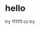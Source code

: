 <!--
 * @Author: your name
 * @Date: 2021-08-17 15:16:57
 * @LastEditTime: 2021-08-17 15:30:04
 * @LastEditors: Please set LastEditors
 * @Description: In User Settings Edit
 * @FilePath: /hello/README.md
-->
# hello
try
111111
cz try
